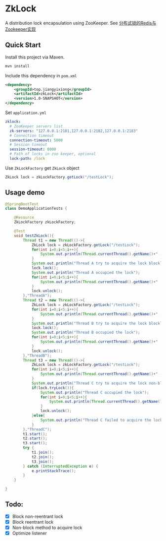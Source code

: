 # ZkLock
A distribution lock encapsulation using ZooKeeper. See [分布式锁的Redis与Zookeeper实现
](https://jiangyixiong.top/2020/10/12/%E5%88%86%E5%B8%83%E5%BC%8F%E9%94%81%E7%9A%84Redis%E4%B8%8EZooKeeper%E5%AE%9E%E7%8E%B0/)

## Quick Start

Install this project via Maven.

```bash
mvn install
```

Include this dependency in `pom.xml`

```xml
<dependency>
    <groupId>top.jiangyixiong</groupId>
    <artifactId>zkLock</artifactId>
    <version>1.0-SNAPSHOT</version>
</dependency>
```

Set `application.yml`

```yml
zklock:
  # ZooKeeper servers list
  zk-servers: "127.0.0.1:2181,127.0.0.1:2182,127.0.0.1:2183"
  # Connection timeout
  connection-timeout: 5000
  # Session timeout
  session-timeout: 8000
  # Path of locks in zoo keeper, optional
  lock-path: /lock
```

Use `ZkLockFactory` get `ZkLock` object

```java
ZkLock lock = zkLockFactory.getLock("/testLock");
```

## Usage demo

```java
@SpringBootTest
class DemoApplicationTests {

    @Resource
    ZkLockFactory zkLockFactory;

    @Test
    void testZkLock(){
        Thread t1 = new Thread(()->{
            ZkLock lock = zkLockFactory.getLock("/testLock");
            for(int i=0;i<5;i++){
                System.out.println(Thread.currentThread().getName()+" -> "+i);
            }
            System.out.println("Thread A try to acquire the lock blockly");
            lock.lock();
            System.out.println("Thread A occupied the lock");
            for(int i=0;i<5;i++){
                System.out.println(Thread.currentThread().getName()+" [Locked]-> "+i);
            }
            lock.unlock();
        },"ThreadA");
        Thread t2 = new Thread(()->{
            ZkLock lock = zkLockFactory.getLock("/testLock");
            for(int i=0;i<5;i++){
                System.out.println(Thread.currentThread().getName()+" -> "+i);
            }
            System.out.println("Thread B try to acquire the lock blockly");
            lock.lock();
            System.out.println("Thread B occupied the lock");
            for(int i=0;i<5;i++){
                System.out.println(Thread.currentThread().getName()+" [Locked]-> "+i);
            }
            lock.unlock();
        },"ThreadB");
        Thread t3 = new Thread(()->{
            ZkLock lock = zkLockFactory.getLock("/testLock");
            for(int i=0;i<5;i++){
                System.out.println(Thread.currentThread().getName()+" -> "+i);
            }
            System.out.println("Thread C try to acquire the lock non-blockly");
            if(lock.tryLock()){
                System.out.println("Thread C occupied the lock");
                for(int i=0;i<5;i++){
                    System.out.println(Thread.currentThread().getName()+" [Locked]-> "+i);
                }
                lock.unlock();
            }else{
                System.out.println("Thread C failed to acquire the lock");
            }
        },"ThreadC");
        t1.start();
        t2.start();
        t3.start();
        try {
            t1.join();
            t2.join();
            t3.join();
        } catch (InterruptedException e) {
            e.printStackTrace();
        }
    }

}
```

## Todo:

- [x] Block non-reentrant lock
- [x] Block reentrant lock
- [x] Non-block method to acquire lock
- [x] Optimize listener
